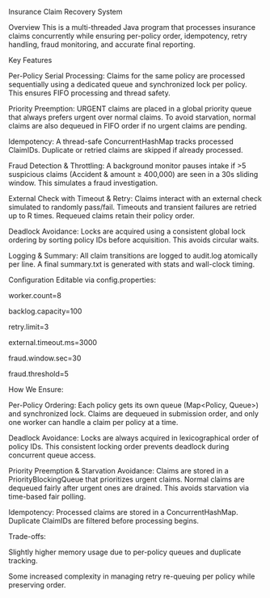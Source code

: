 Insurance Claim Recovery System

Overview
This is a multi-threaded Java program that processes insurance claims concurrently while ensuring per-policy order, idempotency, retry handling, fraud monitoring, and accurate final reporting.

Key Features

Per-Policy Serial Processing: Claims for the same policy are processed sequentially using a dedicated queue and synchronized lock per policy. This ensures FIFO processing and thread safety.

Priority Preemption: URGENT claims are placed in a global priority queue that always prefers urgent over normal claims. To avoid starvation, normal claims are also dequeued in FIFO order if no urgent claims are pending.

Idempotency: A thread-safe ConcurrentHashMap tracks processed ClaimIDs. Duplicate or retried claims are skipped if already processed.

Fraud Detection & Throttling: A background monitor pauses intake if >5 suspicious claims (Accident & amount ≥ 400,000) are seen in a 30s sliding window. This simulates a fraud investigation.

External Check with Timeout & Retry: Claims interact with an external check simulated to randomly pass/fail. Timeouts and transient failures are retried up to R times. Requeued claims retain their policy order.

Deadlock Avoidance: Locks are acquired using a consistent global lock ordering by sorting policy IDs before acquisition. This avoids circular waits.

Logging & Summary: All claim transitions are logged to audit.log atomically per line. A final summary.txt is generated with stats and wall-clock timing.

Configuration
Editable via config.properties:

worker.count=8

backlog.capacity=100

retry.limit=3

external.timeout.ms=3000

fraud.window.sec=30

fraud.threshold=5

How We Ensure:

Per-Policy Ordering:
Each policy gets its own queue (Map<Policy, Queue>) and synchronized lock. Claims are dequeued in submission order, and only one worker can handle a claim per policy at a time.

Deadlock Avoidance:
Locks are always acquired in lexicographical order of policy IDs. This consistent locking order prevents deadlock during concurrent queue access.

Priority Preemption & Starvation Avoidance:
Claims are stored in a PriorityBlockingQueue that prioritizes urgent claims. Normal claims are dequeued fairly after urgent ones are drained. This avoids starvation via time-based fair polling.

Idempotency:
Processed claims are stored in a ConcurrentHashMap. Duplicate ClaimIDs are filtered before processing begins.

Trade-offs:

Slightly higher memory usage due to per-policy queues and duplicate tracking.

Some increased complexity in managing retry re-queuing per policy while preserving order.
